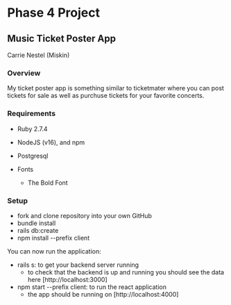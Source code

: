 # Phase 4 Project
## Music Ticket Poster App
Carrie Nestel (Miskin)

### Overview
My ticket poster app is something similar to ticketmater where you can post tickets for sale as well as purchuse tickets for your favorite concerts. 
### Requirements
- Ruby 2.7.4
- NodeJS (v16), and npm
- Postgresql

- Fonts
  - The Bold Font

### Setup

- fork and clone repository into your own GitHub
- bundle install
- rails db:create
- npm install --prefix client

You can now run the application: 

- rails s: to get your backend server running 
  - to check that the backend is up and running you should see the data here [http://localhost:3000]
- npm start --prefix client: to run the react application
  - the app should be running on [http://localhost:4000] 




